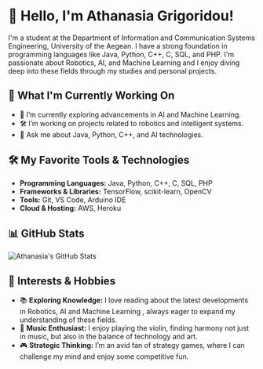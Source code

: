 # 👋 Hello, I'm Athanasia Grigoridou!

I'm a student at the Department of Information and Communication Systems Engineering, University of the Aegean. I have a strong foundation in programming languages like Java, Python, C++, C, SQL, and PHP. I'm passionate about Robotics, AI, and Machine Learning and I enjoy diving deep into these fields through my studies and personal projects.

## 🚀 What I'm Currently Working On

- 🌱 I’m currently exploring advancements in AI and Machine Learning.
- 🛠️ I’m working on projects related to robotics and intelligent systems.
- 💬 Ask me about Java, Python, C++, and AI technologies.

## 🛠️ My Favorite Tools & Technologies

- **Programming Languages:** Java, Python, C++, C, SQL, PHP
- **Frameworks & Libraries:** TensorFlow, scikit-learn, OpenCV
- **Tools:** Git, VS Code, Arduino IDE
- **Cloud & Hosting:** AWS, Heroku

## 📊 GitHub Stats

![Athanasia's GitHub Stats](https://github-readme-stats.vercel.app/api?username=athanasia-grig&show_icons=true&theme=radical)



## 🎯 Interests & Hobbies

- 📚 **Exploring Knowledge:** I love reading about the latest developments in Robotics, AI and Machine Learning , always eager to expand my understanding of these fields.
- 🎻 **Music Enthusiast:** I enjoy playing the violin, finding harmony not just in music, but also in the balance of technology and art.
- 🎮 **Strategic Thinking:** I’m an avid fan of strategy games, where I can challenge my mind and enjoy some competitive fun.

